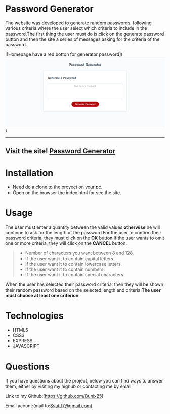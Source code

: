 # Password Generator 

 The website was developed to generate random passwords, following various criteria.where the user select which criteria to include in the password.The first thing the user must do is click on the generate password button and then the site a series of messages asking for the criteria of the password.


 ![Homepage have a red botton for generator password](![Alt text](Screenshot.png))

  _____________________________________________________________________

 ## Visit the site! [Password Generator ](https:)

 
# Installation 
 - Need do a clone to the proyect on your pc.
- Open on the browser the index.html for see the site.

# Usage

The user must enter a quantity between the valid values **otherwise** he will continue to ask for the length of the password.For the user to confirm their password criteria, they must click on the **OK** button.If the user wants to omit one or more criteria, they will click on the **CANCEL** button.

> - Number of characters you want between 8 and 128.
> - If the user want it to contain capital letters.
> - If the user want it to contain lowercase letters.
> - If the user want it to contain numbers.
> - If the user want it to contain special characters.

When the user has selected their password criteria, then they will be shown their random password based on the selected length and criteria.**The user must choose at least one criterion**.

# Technologies 
 - HTML5
- CSS3
- EXPRESS
- JAVASCRIPT

# Questions

  If you have questions about the project, below you can find ways to answer them, either by visiting my highub or contacting me by email
  
  Link to my Github:(https://github.com/Bunix25)

  
  Email acount:(mail to:Svattt7@gmail.com)
    
